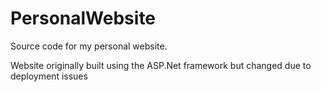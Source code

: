 # PersonalWebsite

Source code for my personal website. 

Website originally built using the ASP.Net framework but changed due to deployment issues
